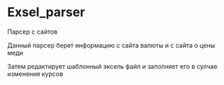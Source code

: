 # Exsel_parser
Парсер с сайтов 

Данный парсер берет информацию с сайта валюты и с сайта о цены меди

Затем редактирует шаблонный эксель файл и заполняет его в сулчае изменения курсов 
